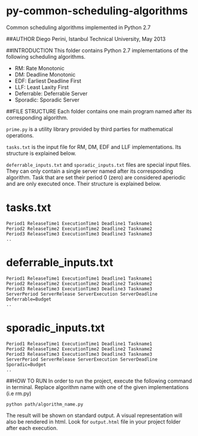 py-common-scheduling-algorithms
===============================
Common scheduling algorithms implemented in Python 2.7


##AUTHOR
Diego Perini, Istanbul Technical University, May 2013


##INTRODUCTION
This folder contains Python 2.7 implementations of the following scheduling algorithms.

* RM: Rate Monotonic
* DM: Deadline Monotonic
* EDF: Earliest Deadline First
* LLF: Least Laxity First
* Deferrable: Deferrable Server
* Sporadic: Sporadic Server


##FILE STRUCTURE
Each folder contains one main program named after its corresponding algorithm.

`prime.py` is a utility library provided by third parties for mathematical operations.

`tasks.txt` is the input file for RM, DM, EDF and LLF implementations. Its structure is explained below.

`deferrable_inputs.txt` and `sporadic_inputs.txt` files are special input files. They can only contain a single server named after its corresponding algorithm. Task that are set their period 0 (zero) are considered aperiodic and are only executed once. Their structure is explained below.



tasks.txt
=========
    Period1 ReleaseTime1 ExecutionTime1 Deadline1 Taskname1
    Period2 ReleaseTime2 ExecutionTime2 Deadline2 Taskname2
    Period3 ReleaseTime3 ExecutionTime3 Deadline3 Taskname3
    ..
    


deferrable_inputs.txt
========================================
    Period1 ReleaseTime1 ExecutionTime1 Deadline1 Taskname1
    Period2 ReleaseTime2 ExecutionTime2 Deadline2 Taskname2
    Period3 ReleaseTime3 ExecutionTime3 Deadline3 Taskname3
    ServerPeriod ServerRelease ServerExecution ServerDeadline Deferrable=Budget
    ..



sporadic_inputs.txt
========================================
    Period1 ReleaseTime1 ExecutionTime1 Deadline1 Taskname1
    Period2 ReleaseTime2 ExecutionTime2 Deadline2 Taskname2
    Period3 ReleaseTime3 ExecutionTime3 Deadline3 Taskname3
    ServerPeriod ServerRelease ServerExecution ServerDeadline Sporadic=Budget
    ..




##HOW TO RUN
In order to run the project, execute the following command in terminal. Replace algorithm name with one of the given implementations (i.e rm.py)

    python path/algorithm_name.py

The result will be shown on standard output. A visual representation will also be rendered in html. Look for `output.html` file in your project folder after each execution. 
